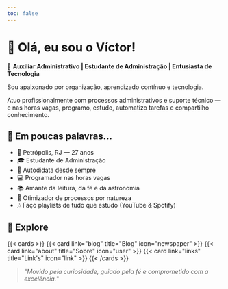 ```yaml
---
toc: false
---
```


# 👋 Olá, eu sou o Víctor!

🎯 **Auxiliar Administrativo | Estudante de Administração | Entusiasta de Tecnologia**

Sou apaixonado por organização, aprendizado contínuo e tecnologia. 

Atuo profissionalmente com processos administrativos e suporte técnico — e nas horas vagas, programo, estudo, automatizo tarefas e compartilho conhecimento.

## 🚀 Em poucas palavras...

- 📍 Petrópolis, RJ — 27 anos  
- 🎓 Estudante de Administração  
- 🧠 Autodidata desde sempre  
- 💻 Programador nas horas vagas  
- 📚 Amante da leitura, da fé e da astronomia  
- 🔧 Otimizador de processos por natureza  
- 🎶 Faço playlists de tudo que estudo (YouTube & Spotify)

## 🔗 Explore

{{< cards >}}
  {{< card link="blog" title="Blog" icon="newspaper" >}}
  {{< card link="about" title="Sobre" icon="user" >}}
  {{< card link="links" title="Link's" icon="link" >}}
{{< /cards >}}

> "_Movido pela curiosidade, guiado pela fé e comprometido com a excelência._"